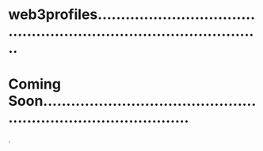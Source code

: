 # web3profiles.........................................................................................
# Coming Soon.....................................................................................
.
